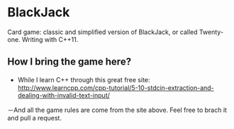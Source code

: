 # BlackJack
Card game: classic and simplified version of BlackJack, or called Twenty-one. Writing with C++11.

How I bring the game here?
-----
- While I learn C++ through this great free site:　http://www.learncpp.com/cpp-tutorial/5-10-stdcin-extraction-and-dealing-with-invalid-text-input/

－And all the game rules are come from the site above. Feel free to brach it and pull a request.
